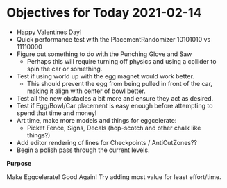 # Objectives for Today 2021-02-14

- Happy Valentines Day!
- Quick performance test with the PlacementRandomizer 10101010 vs 11110000
- Figure out something to do with the Punching Glove and Saw
  - Perhaps this will require turning off physics and using a collider to spin the car or something.
- Test if using world up with the egg magnet would work better.
  - This should prevent the egg from being pulled in front of the car, making it align with center of bowl better.
- Test all the new obstacles a bit more and ensure they act as desired.
- Test if Egg/Bowl/Car placement is easy enough before attempting to spend that time and money!
- Art time, make more models and things for eggcelerate:
  - Picket Fence, Signs, Decals (hop-scotch and other chalk like things?)
- Add editor rendering of lines for Checkpoints / AntiCutZones??
- Begin a polish pass through the current levels.

**Purpose**

Make Eggcelerate! Good Again!
Try adding most value for least effort/time.
